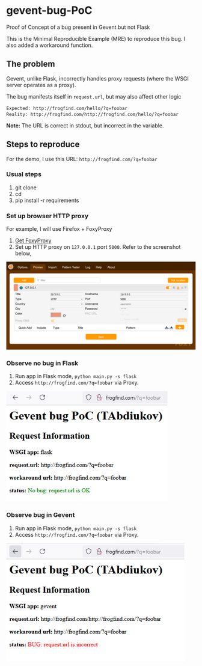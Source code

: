 # gevent-bug-PoC
Proof of Concept of a bug present in Gevent but not Flask

This is the Minimal Reproducible Example (MRE) to reproduce this bug. I also added a workaround function.

## The problem

Gevent, unlike Flask, incorrectly handles proxy requests (where the WSGI server operates as a proxy).

The bug manifests itself in `request.url`, but may also affect other logic

```
Expected: http://frogfind.com/hello/?q=foobar
Reality: http://frogfind.com/http://frogfind.com/hello/?q=foobar
```

**Note:** The URL is correct in stdout, but incorrect in the variable.

## Steps to reproduce

For the demo, I use this URL: `http://frogfind.com/?q=foobar`

### Usual steps

1. git clone
2. cd
3. pip install -r requirements

### Set up browser HTTP proxy

For example, I will use Firefox + FoxyProxy
1. [Get FoxyProxy](https://getfoxyproxy.org/)
2. Set up HTTP proxy on `127.0.0.1` port `5000`. Refer to the screenshot below,

![74b635a8069290ad6b7e3c253cb01efd.png](/_images/74b635a8069290ad6b7e3c253cb01efd.png)

### Observe no bug in Flask

1. Run app in Flask mode, `python main.py -s flask` 
2. Access `http://frogfind.com/?q=foobar` via Proxy.

![ab88cfb5700839316761071489c26f8a.png](/_images/ab88cfb5700839316761071489c26f8a.png)

### Observe bug in Gevent

1. Run app in Flask mode, `python main.py -s flask` 
2. Access `http://frogfind.com/?q=foobar` via Proxy.

![70622f591543b8206f61f95f79ba1c0f.png](/_images/70622f591543b8206f61f95f79ba1c0f.png)
